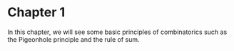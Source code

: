 # Chapter 1

In this chapter, we will see some basic principles of combinatorics such as the Pigeonhole principle and the rule of sum. 

